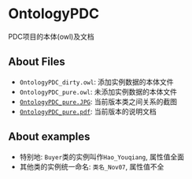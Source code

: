 OntologyPDC
========

PDC项目的本体(owl)及文档

About Files
--------
- `OntologyPDC_dirty.owl`: 添加实例数据的本体文件
- `OntologyPDC_pure.owl`: 未添加实例数据的本体文件
- [`OntologyPDC_pure.JPG`](https://dl.dropboxusercontent.com/u/91446918/OntologyPDC_pure.JPG): 当前版本类之间关系的截图
- [`OntologyPDC_pure.pdf`](https://dl.dropboxusercontent.com/u/91446918/OntologyPDC_pure.pdf): 当前版本的说明文档

About examples
--------
- 特别地: `Buyer`类的实例叫作`Hao_Youqiang`, 属性值全面
- 其他类的实例统一命名: `类名_Nov07`, 属性值不全
